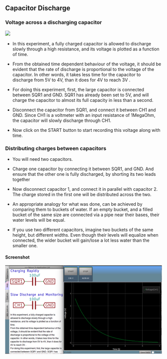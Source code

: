 Capacitor Discharge
---

### Voltage across a discharging capacitor

![](images/schematics/CAP_DISCHARGE.svg)

* In this experiment, a fully charged capacitor is allowed to discharge slowly through a high resistance, and its voltage is plotted as a function of time.

* From the obtained time dependent behaviour of the voltage, it should be evident that the rate of discharge is proportional to the voltage of the capacitor. In other words, it takes less time for the capacitor to discharge from 5V to 4V, than it does for 4V to reach 3V .

* For doing this experiment, first, the large capacitor is connected between SQR1 and GND. SQR1 has already been set to 5V, and will charge the capacitor to almost its full capacity in less than a second.

* Disconnect the capacitor from SQR1, and connect it between CH1 and GND.  Since CH1 is a voltmeter with an input resistance of 1MegaOhm, the capacitor will slowly discharge through CH1.

* Now click on the START button to start recording this voltage along with time.

### Distributing charges between capacitors
	
* You will need two capacitors.

* Charge one capacitor by connecting it between SQR1, and GND. And ensure that the other one is fully discharged, by shorting its two leads together

* Now disconnect capacitor 1, and connect it in parallel with capacitor 2. The charge stored in the first one will be distributed across the two.

* An appropriate analogy for what was done, can be achieved by comparing them to buckets of water. If an empty bucket, and a filled bucket of the same size are connected via a pipe near their bases, their water levels will be equal.

* If you use two different capacitors, imagine two buckets of the same height, but different widths. Even though their levels will equalize when connected, the wider bucket will gain/lose a lot less water than the smaller one.

#### Screenshot

![](images/screenshots/CAP_DISCHARGE.png)
